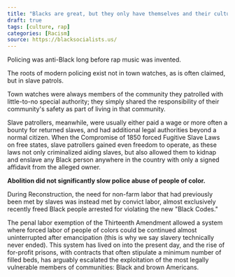 ```yaml
---
title: "Blacks are great, but they only have themselves and their culture to blame when they get shot by cops. I support Black rights, but when they have songs about killing cops, don't blame them when they shoot back."
draft: true
tags: [culture, rap]
categories: [Racism]
source: https://blacksocialists.us/
---
```


Policing was anti-Black long before rap music was invented.  
  
The roots of modern policing exist not in town watches, as is often claimed, but in slave patrols.  
  
Town watches were always members of the community they patrolled with little-to-no special authority; they simply shared the responsibility of their community's safety as part of living in that community.  
  
Slave patrollers, meanwhile, were usually either paid a wage or more often a bounty for returned slaves, and had additional legal authorities beyond a normal citizen. When the Compromise of 1850 forced Fugitive Slave Laws on free states, slave patrollers gained even freedom to operate, as these laws not only criminalized aiding slaves, but also allowed them to kidnap and enslave any Black person anywhere in the country with only a signed affidavit from the alleged owner.  
  
**Abolition did not significantly slow police abuse of people of color.**  
  
During Reconstruction, the need for non-farm labor that had previously been met by slaves was instead met by convict labor, almost exclusively recently freed Black people arrested for violating the new "Black Codes."  
  
The penal labor exemption of the Thirteenth Amendment allowed a system where forced labor of people of colors could be continued almost uninterrupted after emancipation (this is why we say slavery technically never ended). This system has lived on into the present day, and the rise of for-profit prisons, with contracts that often stipulate a minimum number of filled beds, has arguably escalated the exploitation of the most legally vulnerable members of communities: Black and brown Americans.


